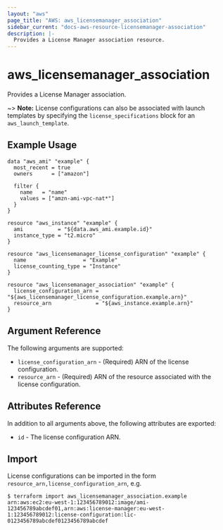 ```yaml
---
layout: "aws"
page_title: "AWS: aws_licensemanager_association"
sidebar_current: "docs-aws-resource-licensemanager-association"
description: |-
  Provides a License Manager association resource.
---
```


# aws_licensemanager_association

Provides a License Manager association.

~> **Note:** License configurations can also be associated with launch templates by specifying the `license_specifications` block for an `aws_launch_template`.

## Example Usage

```hcl
data "aws_ami" "example" {
  most_recent = true
  owners      = ["amazon"]

  filter {
    name   = "name"
    values = ["amzn-ami-vpc-nat*"]
  }
}

resource "aws_instance" "example" {
  ami           = "${data.aws_ami.example.id}"
  instance_type = "t2.micro"
}

resource "aws_licensemanager_license_configuration" "example" {
  name                  = "Example"
  license_counting_type = "Instance"
}

resource "aws_licensemanager_association" "example" {
  license_configuration_arn = "${aws_licensemanager_license_configuration.example.arn}"
  resource_arn              = "${aws_instance.example.arn}"
}
```

## Argument Reference

The following arguments are supported:

* `license_configuration_arn` - (Required) ARN of the license configuration.
* `resource_arn` - (Required) ARN of the resource associated with the license configuration.

## Attributes Reference

In addition to all arguments above, the following attributes are exported:

* `id` - The license configuration ARN.

## Import

License configurations can be imported in the form `resource_arn,license_configuration_arn`, e.g.

```
$ terraform import aws_licensemanager_association.example arn:aws:ec2:eu-west-1:123456789012:image/ami-123456789abcdef01,arn:aws:license-manager:eu-west-1:123456789012:license-configuration:lic-0123456789abcdef0123456789abcdef
```
